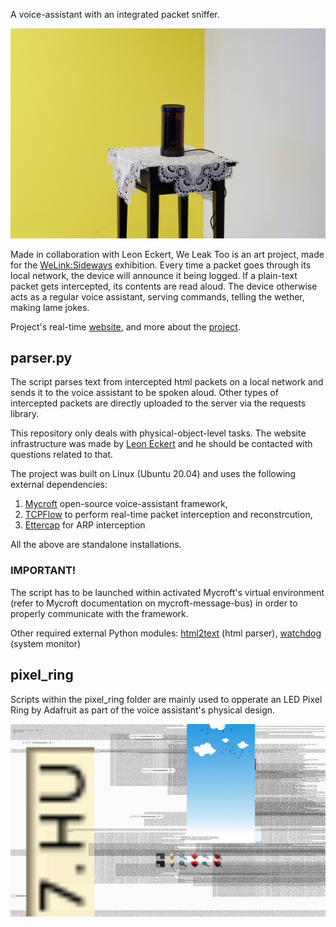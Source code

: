 A voice-assistant with an integrated packet sniffer.

![weleaktoo](https://github.com/modern-online/We-Leak-Too/blob/main/images/DSCF6515-3-no-shadoww2.jpg)

Made in collaboration with Leon Eckert, We Leak Too is an art project, made for the [WeLink:Sideways](http://we-link.chronusartcenter.org/sideways/) exhibition. Every time a packet goes through its local network, the device will announce it being logged. If a plain-text packet gets intercepted, its contents are read aloud. The device otherwise acts as a regular voice assistant, serving commands, telling the wether, making lame jokes. 

Project's real-time [website](https://weleaktoo.com/),
and more about the [project](https://vjnks.com/works/we-leak-too-43).

## parser.py 

The script parses text from intercepted html packets on a local network and sends it to the voice assistant to be spoken aloud. Other types of intercepted packets are directly uploaded to the server via the requests library. 

This repository only deals with physical-object-level tasks. The website infrastructure was made by [Leon Eckert](https://leoneckert.com/) and he should be contacted with questions related to that.

The project was built on Linux (Ubuntu 20.04) and uses the following external dependencies:
1) [Mycroft](https://github.com/mycroftai) open-source voice-assistant framework,
2) [TCPFlow](https://github.com/simsong/tcpflow) to perform real-time packet interception and reconstrcution,
3) [Ettercap](https://github.com/Ettercap/ettercap) for ARP interception 

All the above are standalone installations. 

### IMPORTANT!
The script has to be launched within activated Mycroft's virtual environment (refer to Mycroft documentation on mycroft-message-bus) in order to properly communicate with the framework. 

Other required external Python modules: 
[html2text](https://pypi.org/project/html2text/) (html parser), [watchdog](https://pypi.org/project/watchdog/) (system monitor) 

## pixel_ring

Scripts within the pixel_ring folder are mainly used to opperate an LED Pixel Ring by Adafruit as part of the voice assistant's physical design. 

![website](https://github.com/modern-online/We-Leak-Too/blob/main/images/Screen%20Shot%202020-11-20%20at%2022.47.22w.jpg)

